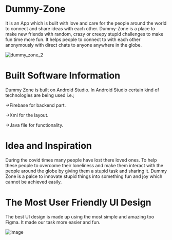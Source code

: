 # Dummy-Zone

It is an App which is built with love and care for the people around the world to connect and share ideas with each other. Dummy-Zone is a place to make new friends with random, crazy or creepy stupid challenges to make fun time more fun. It helps people to connect to with each other anonymously with direct chats to anyone anywhere in the globe.


![dummy_zone_2](https://user-images.githubusercontent.com/70372465/152833110-efaa6958-0fa6-47d6-b41a-a92ab14fa720.png)


# Built Software Information

Dummy Zone is built on Android Studio. In Android Studio certain kind of technologies are being used i.e.;

->Firebase for backend part.  

->Xml for the layout.

->Java file for functionality.

# Idea and Inspiration 

During the covid times many people have lost there loved ones. To help these people to overcome their loneliness and make them interact with the people around the globe by giving them a stupid task and sharing it. Dummy Zone is a palce to innovate stupid things into something fun and joy which cannot be achieved easily. 

# The Most User Friendly UI Design 

The best UI design is made up using the most simple and amazing too Figma. It made our task more easier and fun. 


![image](https://user-images.githubusercontent.com/70372465/152833988-56260d87-65a6-46d5-ba33-9a09f6d7ada8.png)

